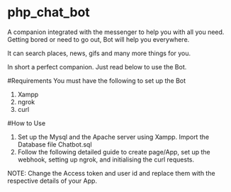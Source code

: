# php_chat_bot
A companion integrated with the messenger to help you with all you need. Getting bored or need to go out, Bot will help you everywhere.

It can search places, news, gifs and many more things for you.

In short a perfect companion. Just read below to use the Bot.

#Requirements
You must have the following to set up the Bot
1. Xampp
2. ngrok
3. curl

#How to Use
1. Set up the Mysql and the Apache server using Xampp. Import the Database file Chatbot.sql
2. Follow the following detailed guide to create page/App, set up the webhook, setting up ngrok, and initialising the curl requests.

NOTE: Change the Access token and user id and replace them with the respective details of your App. 
